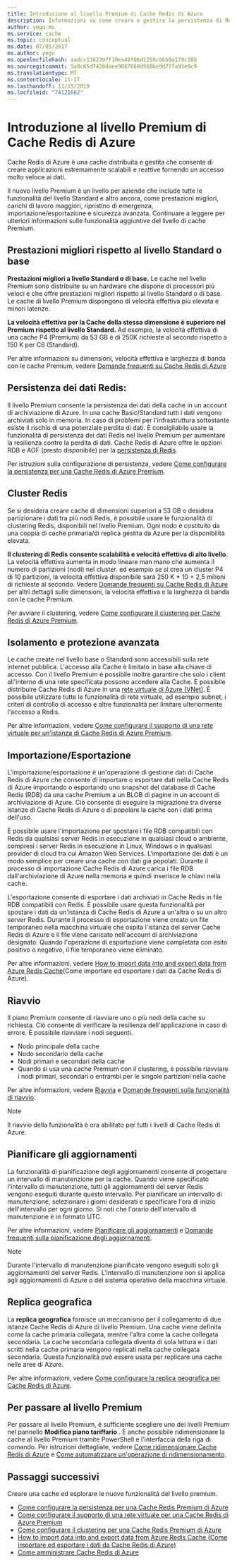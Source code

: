 ```yaml
---
title: Introduzione al livello Premium di Cache Redis di Azure
description: Informazioni su come creare e gestire la persistenza di Redis, il clustering di Redis e il supporto di rete virtuale per le istanze di Cache Redis di Azure del livello Premium
author: yegu-ms
ms.service: cache
ms.topic: conceptual
ms.date: 07/05/2017
ms.author: yegu
ms.openlocfilehash: aadcc13d2397f10ea40f06d1259c86b9a179c38b
ms.sourcegitcommit: 5a8c65d7420daee9667660d560be9d77fa93e9c9
ms.translationtype: MT
ms.contentlocale: it-IT
ms.lasthandoff: 11/15/2019
ms.locfileid: "74121662"
---
```

# <a name="introduction-to-the-azure-cache-for-redis-premium-tier"></a>Introduzione al livello Premium di Cache Redis di Azure
Cache Redis di Azure è una cache distribuita e gestita che consente di creare applicazioni estremamente scalabili e reattive fornendo un accesso molto veloce ai dati. 

Il nuovo livello Premium è un livello per aziende che include tutte le funzionalità del livello Standard e altro ancora, come prestazioni migliori, carichi di lavoro maggiori, ripristino di emergenza, importazione/esportazione e sicurezza avanzata. Continuare a leggere per ulteriori informazioni sulle funzionalità aggiuntive del livello di cache Premium.

## <a name="better-performance-compared-to-standard-or-basic-tier"></a>Prestazioni migliori rispetto al livello Standard o base
**Prestazioni migliori a livello Standard o di base.** Le cache nel livello Premium sono distribuite su un hardware che dispone di processori più veloci e che offre prestazioni migliori rispetto al livello Standard o di base. Le cache di livello Premium dispongono di velocità effettiva più elevata e minori latenze. 

**La velocità effettiva per la Cache della stessa dimensione è superiore nel Premium rispetto al livello Standard.** Ad esempio, la velocità effettiva di una cache P4 (Premium) da 53 GB è di 250K richieste al secondo rispetto a 150 K per C6 (Standard).

Per altre informazioni su dimensioni, velocità effettiva e larghezza di banda con le cache Premium, vedere [Domande frequenti su Cache Redis di Azure](cache-faq.md#what-azure-cache-for-redis-offering-and-size-should-i-use)

## <a name="redis-data-persistence"></a>Persistenza dei dati Redis:
Il livello Premium consente la persistenza dei dati della cache in un account di archiviazione di Azure. In una cache Basic/Standard tutti i dati vengono archiviati solo in memoria. In caso di problemi per l'infrastruttura sottostante esiste il rischio di una potenziale perdita di dati. È consigliabile usare la funzionalità di persistenza dei dati Redis nel livello Premium per aumentare la resilienza contro la perdita di dati. Cache Redis di Azure offre le opzioni RDB e AOF (presto disponibile) per la [persistenza di Redis](https://redis.io/topics/persistence). 

Per istruzioni sulla configurazione di persistenza, vedere [Come configurare la persistenza per una Cache Redis di Azure Premium](cache-how-to-premium-persistence.md).

## <a name="redis-cluster"></a>Cluster Redis
Se si desidera creare cache di dimensioni superiori a 53 GB o desidera partizionare i dati tra più nodi Redis, è possibile usare le funzionalità di clustering Redis, disponibili nel livello Premium. Ogni nodo è costituito da una coppia di cache primaria/di replica gestita da Azure per la disponibilità elevata. 

**Il clustering di Redis consente scalabilità e velocità effettiva di alto livello.** La velocità effettiva aumenta in modo lineare man mano che aumenta il numero di partizioni (nodi) nel cluster. ed esempio se si crea un cluster P4 di 10 partizioni, la velocità effettiva disponibile sarà 250 K * 10 = 2,5 milioni di richieste al secondo. Vedere [Domande frequenti su Cache Redis di Azure](cache-faq.md#what-azure-cache-for-redis-offering-and-size-should-i-use) per altri dettagli sulle dimensioni, la velocità effettiva e la larghezza di banda con le cache Premium.

Per avviare il clustering, vedere [Come configurare il clustering per Cache Redis di Azure Premium](cache-how-to-premium-clustering.md).

## <a name="enhanced-security-and-isolation"></a>Isolamento e protezione avanzata
Le cache create nel livello base o Standard sono accessibili sulla rete internet pubblica. L'accesso alla Cache è limitato in base alla chiave di accesso. Con il livello Premium è possibile inoltre garantire che solo i client all'interno di una rete specificata possono accedere alla Cache. È possibile distribuire Cache Redis di Azure in una [rete virtuale di Azure (VNet)](https://azure.microsoft.com/services/virtual-network/). È possibile utilizzare tutte le funzionalità di rete virtuale, ad esempio subnet, i criteri di controllo di accesso e altre funzionalità per limitare ulteriormente l'accesso a Redis.

Per altre informazioni, vedere [Come configurare il supporto di una rete virtuale per un'istanza di Cache Redis di Azure Premium](cache-how-to-premium-vnet.md).

## <a name="importexport"></a>Importazione/Esportazione
L'importazione/esportazione è un'operazione di gestione dati di Cache Redis di Azure che consente di importare o esportare dati nella Cache Redis di Azure importando o esportando uno snapshot del database di Cache Redis (RDB) da una cache Premium a un BLOB di pagine in un account di archiviazione di Azure. Ciò consente di eseguire la migrazione tra diverse istanze di Cache Redis di Azure o di popolare la cache con i dati prima dell'uso.

È possibile usare l'importazione per spostare i file RDB compatibili con Redis da qualsiasi server Redis in esecuzione in qualsiasi cloud o ambiente, compresi i server Redis in esecuzione in Linux, Windows o in qualsiasi provider di cloud tra cui Amazon Web Services. L'importazione dei dati è un modo semplice per creare una cache con dati già popolati. Durante il processo di importazione Cache Redis di Azure carica i file RDB dall'archiviazione di Azure nella memoria e quindi inserisce le chiavi nella cache.

L'esportazione consente di esportare i dati archiviati in Cache Redis in file RDB compatibili con Redis. È possibile usare questa funzionalità per spostare i dati da un'istanza di Cache Redis di Azure a un'altra o su un altro server Redis. Durante il processo di esportazione viene creato un file temporaneo nella macchina virtuale che ospita l'istanza del server Cache Redis di Azure e il file viene caricato nell'account di archiviazione designato. Quando l'operazione di esportazione viene completata con esito positivo o negativo, il file temporaneo viene eliminato.

Per altre informazioni, vedere [How to import data into and export data from Azure Redis Cache](cache-how-to-import-export-data.md)(Come importare ed esportare i dati da Cache Redis di Azure).

## <a name="reboot"></a>Riavvio
Il piano Premium consente di riavviare uno o più nodi della cache su richiesta. Ciò consente di verificare la resilienza dell'applicazione in caso di errore. È possibile riavviare i nodi seguenti.

* Nodo principale della cache
* Nodo secondario della cache
* Nodi primari e secondari della cache
* Quando si usa una cache Premium con il clustering, è possibile riavviare i nodi primari, secondari o entrambi per le singole partizioni nella cache

Per altre informazioni, vedere [Riavvia](cache-administration.md#reboot) e [Domande frequenti sulla funzionalità di riavvio](cache-administration.md#reboot-faq).

>[!NOTE]
>Il riavvio della funzionalità è ora abilitato per tutti i livelli di Cache Redis di Azure.
>
>

## <a name="schedule-updates"></a>Pianificare gli aggiornamenti
La funzionalità di pianificazione degli aggiornamenti consente di progettare un intervallo di manutenzione per la cache. Quando viene specificato l'intervallo di manutenzione, tutti gli aggiornamenti del server Redis vengono eseguiti durante questo intervallo. Per pianificare un intervallo di manutenzione, selezionare i giorni desiderati e specificare l'ora di inizio dell'intervallo per ogni giorno. Si noti che l'orario dell'intervallo di manutenzione è in formato UTC. 

Per altre informazioni, vedere [Pianificare gli aggiornamenti](cache-administration.md#schedule-updates) e [Domande frequenti sulla pianificazione degli aggiornamenti](cache-administration.md#schedule-updates-faq).

> [!NOTE]
> Durante l'intervallo di manutenzione pianificato vengono eseguiti solo gli aggiornamenti del server Redis. L'intervallo di manutenzione non si applica agli aggiornamenti di Azure o del sistema operativo della macchina virtuale.
> 
> 

## <a name="geo-replication"></a>Replica geografica

La **replica geografica** fornisce un meccanismo per il collegamento di due istanze Cache Redis di Azure di livello Premium. Una cache viene definita come la cache primaria collegata, mentre l'altra come la cache collegata secondaria. La cache secondaria collegata diventa di sola lettura e i dati scritti nella cache primaria vengono replicati nella cache collegata secondaria. Questa funzionalità può essere usata per replicare una cache nelle aree di Azure.

Per altre informazioni, vedere [Come configurare la replica geografica per Cache Redis di Azure](cache-how-to-geo-replication.md).


## <a name="to-scale-to-the-premium-tier"></a>Per passare al livello Premium
Per passare al livello Premium, è sufficiente scegliere uno dei livelli Premium nel pannello **Modifica piano tariffario** . È anche possibile ridimensionare la cache al livello Premium tramite PowerShell e l'interfaccia della riga di comando. Per istruzioni dettagliate, vedere [Come ridimensionare Cache Redis di Azure](cache-how-to-scale.md) e [Come automatizzare un'operazione di ridimensionamento](cache-how-to-scale.md#how-to-automate-a-scaling-operation).

## <a name="next-steps"></a>Passaggi successivi
Creare una cache ed esplorare le nuove funzionalità del livello premium.

* [Come configurare la persistenza per una Cache Redis Premium di Azure](cache-how-to-premium-persistence.md)
* [Come configurare il supporto di una rete virtuale per una Cache Redis di Azure Premium](cache-how-to-premium-vnet.md)
* [Come configurare il clustering per una Cache Redis Premium di Azure](cache-how-to-premium-clustering.md)
* [How to import data into and export data from Azure Redis Cache (Come importare ed esportare i dati da Cache Redis di Azure)](cache-how-to-import-export-data.md)
* [Come amministrare Cache Redis di Azure](cache-administration.md)

